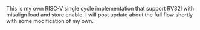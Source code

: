 This is my own RISC-V single cycle implementation that support RV32I with misalign load and store enable.
I will post update about the full flow shortly with some modification of my own.
